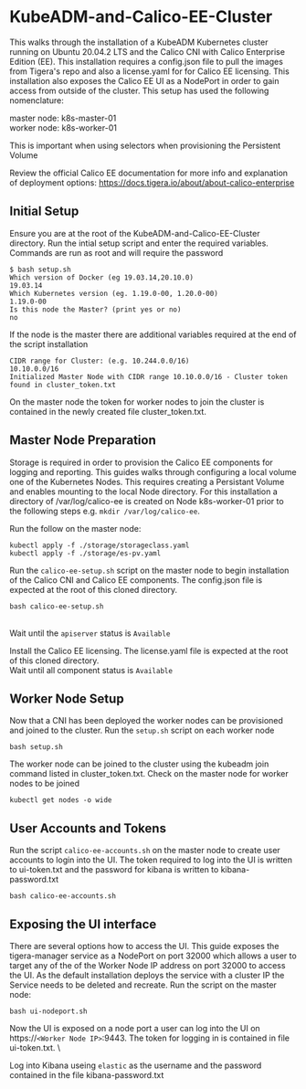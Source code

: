 # KubeADM-and-Calico-EE-Cluster
This walks through the installation of a KubeADM Kubernetes cluster running on Ubuntu 20.04.2 LTS and the Calico CNI with Calico Enterprise Edition (EE). This installation requires a config.json file to pull the images from Tigera's repo and also a license.yaml for for Calico EE licensing. This installation also exposes the Calico EE UI as a NodePort in order to gain access from outside of the cluster. This setup has used the following nomenclature:

master node: k8s-master-01   
worker node: k8s-worker-01

This is important when using selectors when provisioning the Persistent Volume

Review the official Calico EE documentation for more info and explanation of deployment options: 
https://docs.tigera.io/about/about-calico-enterprise

  
## Initial Setup ##

Ensure you are at the root of the KubeADM-and-Calico-EE-Cluster directory. Run the intial setup script and enter the required variables. Commands are run as root and will require the password



```
$ bash setup.sh
Which version of Docker (eg 19.03.14,20.10.0)
19.03.14
Which Kubernetes version (eg. 1.19.0-00, 1.20.0-00)
1.19.0-00
Is this node the Master? (print yes or no)
no
```

If the node is the master there are additional variables required at the end of the script installation


```
CIDR range for Cluster: (e.g. 10.244.0.0/16)
10.10.0.0/16
Initialized Master Node with CIDR range 10.10.0.0/16 - Cluster token found in cluster_token.txt
```

On the master node the token for worker nodes to join the cluster is contained in the newly created file cluster_token.txt.



## Master Node Preparation ##
Storage is required in order to provision the Calico EE components for logging and reporting. This guides walks through configuring a local volume one of the Kubernetes Nodes. This requires creating a Persistant Volume and enables mounting to the local Node directory. For this installation a directory of /var/log/calico-ee is created on Node k8s-worker-01 prior to the following steps e.g. `mkdir /var/log/calico-ee`.   

Run the follow on the master node:

```
kubectl apply -f ./storage/storageclass.yaml
kubectl apply -f ./storage/es-pv.yaml
```

Run the `calico-ee-setup.sh` script on the master node to begin installation of the Calico CNI and Calico EE components. The config.json file is expected at the root of this cloned directory.

```
bash calico-ee-setup.sh
```
\
Wait until the `apiserver` status is `Available`

Install the Calico EE licensing. The license.yaml file is expected at the root of this cloned directory. 
\
Wait until all component status is `Available`  

## Worker Node Setup ##
Now that a CNI has been deployed the worker nodes can be provisioned and joined to the cluster. Run the `setup.sh` script on each worker node

```
bash setup.sh
```
The worker node can be joined to the cluster using the kubeadm join command listed in cluster_token.txt. Check on the master node for worker nodes to be joined

```
kubectl get nodes -o wide
``` 


## User Accounts and Tokens ##

Run the script `calico-ee-accounts.sh` on the master node to create user accounts to login into the UI. The token required to log into the UI is written to ui-token.txt and the password for kibana is written to kibana-password.txt

```
bash calico-ee-accounts.sh
```

## Exposing the UI interface ##

There are several options how to access the UI. This guide exposes the tigera-manager service as a NodePort on port 32000 which allows a user to target any of the of the Worker Node IP address on port 32000 to access the UI. As the default installation deploys the service with a cluster IP the Service needs to be deleted and recreate. Run the script on the master node:

```
bash ui-nodeport.sh
```

Now the UI is exposed on a node port a user can log into the UI on https://`<Worker Node IP>`:9443. The token for logging in is contained in file ui-token.txt. \

Log into Kibana useing `elastic` as the username and the password contained in the file kibana-password.txt



